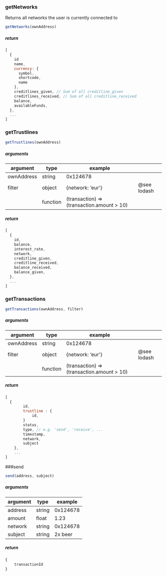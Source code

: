### getNetworks

Returns all networks the user is currently connected to

```javascript
getNetworks(ownAddress)
```

##### return
```javascript
[
  {
    id
    name,
    currency: {
      symbol,
      shortcode,
      name
    },
    creditlines_given, // Sum of all creditline_given
    creditlines_received, // Sum of all creditline_received
    balance,
    availableFunds,
  },
  ...
]
```


### getTrustlines
```javascript
getTrustlines(ownAddress)
```

##### arguments

|argument|type|example||
|---|---|---|---|
|ownAddress|string|0x124678||
|filter|object|{network: ‘eur'}|@see lodash|
||function|(transaction) => (transaction.amount > 10)||

##### return
```javascript
[ 
  {
    id,
    balance,
    interest_rate,
    network,
    creditline_given,
    creditline_received,
    balance_received,
    balance_given,
  },
  ...
]
```

### getTransactions
```javascript
getTransactions(ownAddress, filter)
```

##### arguments

|argument|type|example||
|---|---|---|---|
|ownAddress|string|0x124678||
|filter|object|{network: ‘eur'}|@see lodash|
||function|(transaction) => (transaction.amount > 10)||

##### return
```javascript
[
  {
		id,
		trustline : {
			id,
		}
		status,
		type, // e.g. 'send', 'receive', ... 
		timestamp,
		network,
		subject
	},
	...
]
```

###send
```javascript
send(address, subject)
```

##### arguments

|argument|type|example|
|---|---|---|
|address|string|0x124678|
|amount|float|1.23|
|network|string|0x124678|
|subject|string|2x beer|


##### return
```javascript
{
	transactionId
}
```
